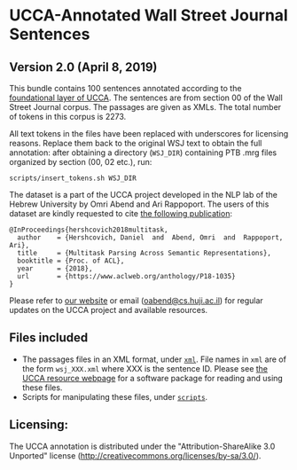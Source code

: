 UCCA-Annotated Wall Street Journal Sentences
============================================
Version 2.0 (April 8, 2019)
-----------------------------

This bundle contains 100 sentences annotated according to the [foundational layer of UCCA](https://github.com/UniversalConceptualCognitiveAnnotation/UCCA_English-Wiki/tree/master#xml-format). 
The sentences are from section 00 of the Wall Street Journal corpus.
The passages are given as XMLs.
The total number of tokens in this corpus is 2273.

All text tokens in the files have been replaced with underscores for licensing reasons.
Replace them back to the original WSJ text to obtain the full annotation:
after obtaining a directory (`WSJ_DIR`) containing PTB .mrg files organized by section (00, 02 etc.),
run:

    scripts/insert_tokens.sh WSJ_DIR


The dataset is a part of the UCCA project developed in the NLP lab of the Hebrew University 
by Omri Abend and Ari Rappoport. The users of this dataset are kindly requested to cite [the following publication](http://www.cs.huji.ac.il/~danielh/acl2018.pdf):

    @InProceedings{hershcovich2018multitask,
      author    = {Hershcovich, Daniel  and  Abend, Omri  and  Rappoport, Ari},
      title     = {Multitask Parsing Across Semantic Representations},
      booktitle = {Proc. of ACL},
      year      = {2018},
      url       = {https://www.aclweb.org/anthology/P18-1035}
    }

Please refer to [our website](http://www.cs.huji.ac.il/~oabend/ucca.html) or email (oabend@cs.huji.ac.il)
for regular updates on the UCCA project and available resources.


Files included
--------------
- The passages files in an XML format, under [`xml`](xml).
  File names in `xml` are of the form `wsj_XXX.xml` where XXX 
  is the sentence ID. Please see [the UCCA resource webpage](http://www.cs.huji.ac.il/~oabend/ucca.html) for a software package for reading and using 
  these files.
- Scripts for manipulating these files, under [`scripts`](scripts).

Licensing:
----------

The UCCA annotation is distributed under the 
"Attribution-ShareAlike 3.0 Unported" license (http://creativecommons.org/licenses/by-sa/3.0/).

